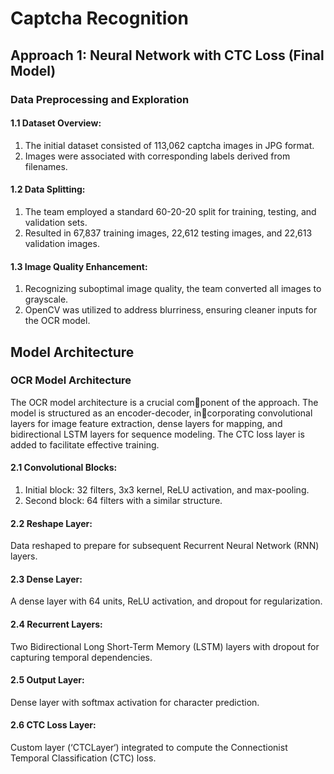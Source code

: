 # Captcha Recognition
## Approach 1: Neural Network with CTC Loss (Final Model)
### Data Preprocessing and Exploration
#### 1.1 Dataset Overview:
1. The initial dataset consisted of 113,062 captcha images in JPG format.
2. Images were associated with corresponding labels derived from filenames.
#### 1.2 Data Splitting:
1. The team employed a standard 60-20-20 split for training, testing, and
validation sets.
2. Resulted in 67,837 training images, 22,612 testing images, and 22,613
validation images.
#### 1.3 Image Quality Enhancement:
1. Recognizing suboptimal image quality, the team converted all images to
grayscale.
2. OpenCV was utilized to address blurriness, ensuring cleaner inputs for the
OCR model.

## Model Architecture
### OCR Model Architecture 
The OCR model architecture is a crucial component of the approach. The model is structured as an encoder-decoder, incorporating convolutional layers for image feature extraction, dense layers for mapping, and bidirectional LSTM layers for sequence modeling. The CTC loss
layer is added to facilitate effective training.
#### 2.1 Convolutional Blocks:
1. Initial block: 32 filters, 3x3 kernel, ReLU activation, and max-pooling.
2. Second block: 64 filters with a similar structure.
#### 2.2 Reshape Layer:
Data reshaped to prepare for subsequent Recurrent Neural Network (RNN) layers.
#### 2.3 Dense Layer:
A dense layer with 64 units, ReLU activation, and dropout for regularization.
#### 2.4 Recurrent Layers:
Two Bidirectional Long Short-Term Memory (LSTM) layers with dropout for capturing temporal dependencies.
#### 2.5 Output Layer:
Dense layer with softmax activation for character prediction.
#### 2.6 CTC Loss Layer:
Custom layer (‘CTCLayer‘) integrated to compute the Connectionist Temporal Classification (CTC) loss.
